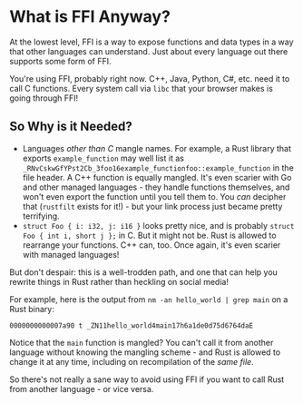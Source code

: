 # What is FFI Anyway?

At the lowest level, FFI is a way to expose functions and data types in a way that other languages can understand. Just about every language out there supports some form of FFI.

You're using FFI, probably right now. C++, Java, Python, C#, etc. need it to call C functions. Every system call via `libc` that your browser makes is going through FFI!

## So Why is it Needed?

* Languages *other than C* mangle names. For example, a Rust library that exports `example_function` may well list it as `_RNvCskwGfYPst2Cb_3foo16example_functionfoo::example_function` in the file header. A C++ function is equally mangled. It's even scarier with Go and other managed languages - they handle functions themselves, and won't even export the function until you tell them to. You *can* decipher that (`rustfilt` exists for it!) - but your link process just became pretty terrifying.
* `struct Foo { i: i32, j: i16 }` looks pretty nice, and is probably `struct Foo { int i, short j };` in C. But it might not be. Rust is allowed to rearrange your functions. C++ can, too. Once again, it's even scarier with managed languages!

But don't despair: this is a well-trodden path, and one that can help you rewrite things in Rust rather than heckling on social media!

For example, here is the output from `nm -an hello_world | grep main` on a Rust binary:

```text
0000000000007a90 t _ZN11hello_world4main17h6a1de0d75d6764daE
```

Notice that the `main` function is mangled? You can't call it from another language without
knowing the mangling scheme - and Rust is allowed to change it at any time, including on
recompilation of the *same file*.

So there's not really a sane way to avoid using FFI if you want to call Rust from another language - or
vice versa.
